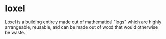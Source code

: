 # loxel
Loxel is a building entirely made out of mathematical "logs" which are highly arrangeable,  reusable, and can be made out of wood that would otherwise be waste.
